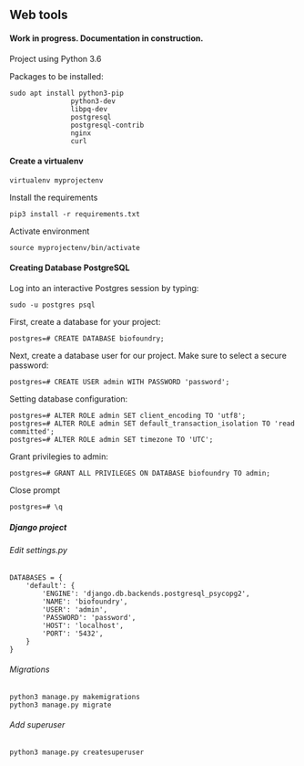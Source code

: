 Web tools
----------
  
#### Work in progress. Documentation in construction.

Project using Python 3.6

Packages to be installed:
  
    sudo apt install python3-pip 
                   python3-dev 
                   libpq-dev 
                   postgresql 
                   postgresql-contrib 
                   nginx 
                   curl

#### Create a virtualenv
    virtualenv myprojectenv

Install the requirements

    pip3 install -r requirements.txt

Activate environment
    
    source myprojectenv/bin/activate         



#### Creating Database PostgreSQL
Log into an interactive Postgres session by typing:

    sudo -u postgres psql

First, create a database for your project:

    postgres=# CREATE DATABASE biofoundry;

Next, create a database user for our project. Make sure to select a secure password:
    
    postgres=# CREATE USER admin WITH PASSWORD 'password';

Setting database configuration:

    postgres=# ALTER ROLE admin SET client_encoding TO 'utf8';
    postgres=# ALTER ROLE admin SET default_transaction_isolation TO 'read committed';
    postgres=# ALTER ROLE admin SET timezone TO 'UTC';

Grant privilegies to admin:

    postgres=# GRANT ALL PRIVILEGES ON DATABASE biofoundry TO admin;

Close prompt
    
    postgres=# \q

##### Django project
###### Edit settings.py
    DATABASES = {
        'default': {
            'ENGINE': 'django.db.backends.postgresql_psycopg2',
            'NAME': 'biofoundry',
            'USER': 'admin',
            'PASSWORD': 'password',
            'HOST': 'localhost',
            'PORT': '5432',
        }
    }

###### Migrations
    python3 manage.py makemigrations
    python3 manage.py migrate 

###### Add superuser
    python3 manage.py createsuperuser
